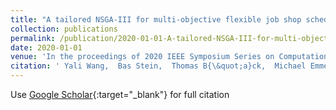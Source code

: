 ```yaml
---
title: "A tailored NSGA-III for multi-objective flexible job shop scheduling"
collection: publications
permalink: /publication/2020-01-01-A-tailored-NSGA-III-for-multi-objective-flexible-job-shop-scheduling
date: 2020-01-01
venue: 'In the proceedings of 2020 IEEE Symposium Series on Computational Intelligence (SSCI)'
citation: ' Yali Wang,  Bas Stein,  Thomas B{\&quot;a}ck,  Michael Emmerich, &quot;A tailored NSGA-III for multi-objective flexible job shop scheduling.&quot; In the proceedings of 2020 IEEE Symposium Series on Computational Intelligence (SSCI), 2020.'
---
```

Use [Google Scholar](https://scholar.google.com/scholar?q=A+tailored+NSGA+III+for+multi+objective+flexible+job+shop+scheduling){:target="_blank"} for full citation
